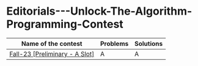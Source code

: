# Editorials---Unlock-The-Algorithm-Programming-Contest

| Name of the contest | Problems | Solutions |
| --- | --- | --- |
| [Fall-23 [Preliminary - A Slot]](https://toph.co/c/unlock-the-algorithm-fall-23-preliminary-a-slot) | A | A | A | A |
